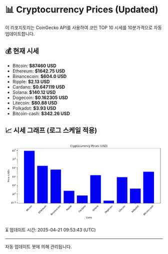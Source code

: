 
# 📊 Cryptocurrency Prices (Updated)

이 리포지토리는 CoinGecko API를 사용하여 코인 TOP 10 시세를 10분가격으로 자동 업데이트합니다.

## 💰 현재 시세
- Bitcoin: **$87460 USD**
- Ethereum: **$1642.75 USD**
- Binancecoin: **$604.0 USD**
- Ripple: **$2.13 USD**
- Cardano: **$0.647119 USD**
- Solana: **$140.12 USD**
- Dogecoin: **$0.162305 USD**
- Litecoin: **$80.88 USD**
- Polkadot: **$3.93 USD**
- Bitcoin-cash: **$342.26 USD**

## 📈 시세 그래프 (로그 스케일 적용)
![Crypto Prices](crypto_prices.png)

⏳ 업데이트 시간: 2025-04-21 09:53:43 (UTC)

---
자동 업데이트 봇에 의해 관리됩니다.
